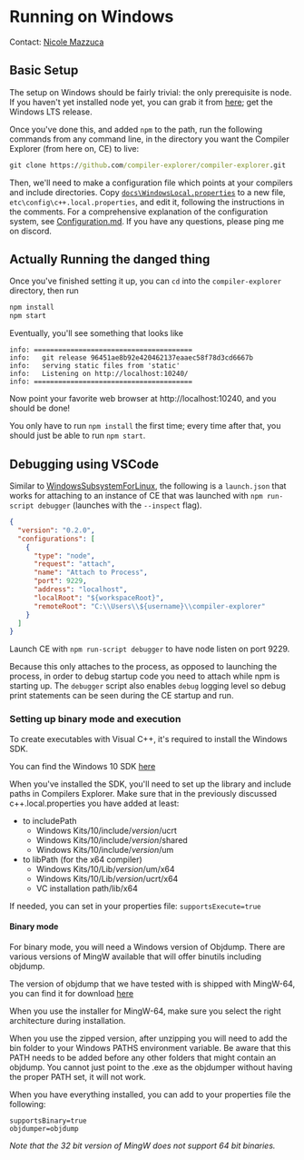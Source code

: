 # Running on Windows

Contact: [Nicole Mazzuca](https://github.com/ubsan)

## Basic Setup

The setup on Windows should be fairly trivial: the only prerequisite is node. If you haven't yet installed node yet, you
can grab it from [here](https://nodejs.org/en/); get the Windows LTS release.

Once you've done this, and added `npm` to the path, run the following commands from any command line, in the directory
you want the Compiler Explorer (from here on, CE) to live:

```bat
git clone https://github.com/compiler-explorer/compiler-explorer.git
```

Then, we'll need to make a configuration file which points at your compilers and include directories. Copy
[`docs\WindowsLocal.properties`](https://github.com/compiler-explorer/compiler-explorer/blob/main/docs/WindowsLocal.properties)
to a new file, `etc\config\c++.local.properties`, and edit it, following the instructions in the comments. For a comprehensive explanation of the configuration system, see [Configuration.md](Configuration.md). If you have
any questions, please ping me on discord.

## Actually Running the danged thing

Once you've finished setting it up, you can `cd` into the `compiler-explorer` directory, then run

```bat
npm install
npm start
```

Eventually, you'll see something that looks like

```
info: =======================================
info:   git release 96451ae8b92e420462137eaaec58f78d3cd6667b
info:   serving static files from 'static'
info:   Listening on http://localhost:10240/
info: =======================================
```

Now point your favorite web browser at http://localhost:10240, and you should be done!

You only have to run `npm install` the first time; every time after that, you should just be able to run `npm start`.

## Debugging using VSCode

Similar to [WindowsSubsystemForLinux](WindowsSubsystemForLinux.md), the following is a `launch.json` that works for
attaching to an instance of CE that was launched with `npm run-script debugger` (launches with the `--inspect` flag).

```json
{
  "version": "0.2.0",
  "configurations": [
    {
      "type": "node",
      "request": "attach",
      "name": "Attach to Process",
      "port": 9229,
      "address": "localhost",
      "localRoot": "${workspaceRoot}",
      "remoteRoot": "C:\\Users\\${username}\\compiler-explorer"
    }
  ]
}
```

Launch CE with `npm run-script debugger` to have node listen on port 9229.

Because this only attaches to the process, as opposed to launching the process, in order to debug startup code you need
to attach while npm is starting up. The `debugger` script also enables `debug` logging level so debug print statements
can be seen during the CE startup and run.

### Setting up binary mode and execution

To create executables with Visual C++, it's required to install the Windows SDK.

You can find the Windows 10 SDK [here](https://developer.microsoft.com/en-US/windows/downloads/windows-10-sdk)

When you've installed the SDK, you'll need to set up the library and include paths in Compilers Explorer. Make sure that
in the previously discussed c++.local.properties you have added at least:

- to includePath
  - Windows Kits/10/include/_version_/ucrt
  - Windows Kits/10/include/_version_/shared
  - Windows Kits/10/include/_version_/um
- to libPath (for the x64 compiler)
  - Windows Kits/10/Lib/_version_/um/x64
  - Windows Kits/10/Lib/_version_/ucrt/x64
  - VC installation path/lib/x64

If needed, you can set in your properties file: `supportsExecute=true`

#### Binary mode

For binary mode, you will need a Windows version of Objdump. There are various versions of MingW available that will
offer binutils including objdump.

The version of objdump that we have tested with is shipped with MingW-64, you can find it for download
[here](https://sourceforge.net/projects/mingw-w64/)

When you use the installer for MingW-64, make sure you select the right architecture during installation.

When you use the zipped version, after unzipping you will need to add the bin folder to your Windows PATHS environment
variable. Be aware that this PATH needs to be added before any other folders that might contain an objdump. You cannot
just point to the .exe as the objdumper without having the proper PATH set, it will not work.

When you have everything installed, you can add to your properties file the following:

```
supportsBinary=true
objdumper=objdump
```

_Note that the 32 bit version of MingW does not support 64 bit binaries._
